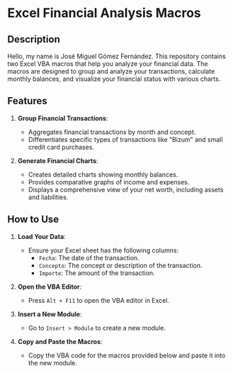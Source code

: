 # Excel Financial Analysis Macros

## Description

Hello, my name is José Miguel Gómez Fernández. This repository contains two Excel VBA macros that help you analyze your financial data. The macros are designed to group and analyze your transactions, calculate monthly balances, and visualize your financial status with various charts.

## Features

1. **Group Financial Transactions**:
    - Aggregates financial transactions by month and concept.
    - Differentiates specific types of transactions like "Bizum" and small credit card purchases.

2. **Generate Financial Charts**:
    - Creates detailed charts showing monthly balances.
    - Provides comparative graphs of income and expenses.
    - Displays a comprehensive view of your net worth, including assets and liabilities.

## How to Use

1. **Load Your Data**:
    - Ensure your Excel sheet has the following columns:
        - `Fecha`: The date of the transaction.
        - `Concepto`: The concept or description of the transaction.
        - `Importe`: The amount of the transaction.

2. **Open the VBA Editor**:
    - Press `Alt + F11` to open the VBA editor in Excel.

3. **Insert a New Module**:
    - Go to `Insert > Module` to create a new module.

4. **Copy and Paste the Macros**:
    - Copy the VBA code for the macros provided below and paste it into the new module.
